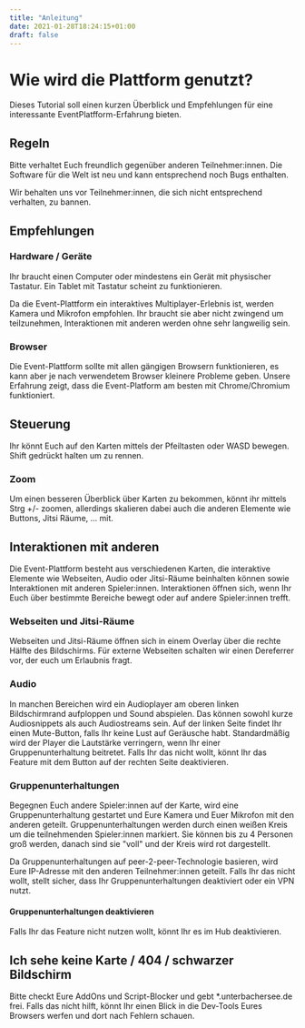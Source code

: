 ```yaml
---
title: "Anleitung"
date: 2021-01-28T18:24:15+01:00
draft: false
---
```


Wie wird die Plattform genutzt?
===

Dieses Tutorial soll einen kurzen Überblick und Empfehlungen für eine interessante EventPlatfform-Erfahrung bieten.

## Regeln


Bitte verhaltet Euch freundlich gegenüber anderen Teilnehmer:innen. Die Software für die Welt ist neu und kann entsprechend noch Bugs enthalten. 

Wir behalten uns vor Teilnehmer:innen, die sich nicht entsprechend verhalten, zu bannen.


## Empfehlungen

### Hardware / Geräte

Ihr braucht einen Computer oder mindestens ein Gerät mit physischer Tastatur. Ein Tablet mit Tastatur scheint zu funktionieren.

Da die Event-Plattform ein interaktives Multiplayer-Erlebnis ist, werden Kamera und Mikrofon empfohlen. Ihr braucht sie aber nicht zwingend um teilzunehmen, Interaktionen mit anderen werden ohne sehr langweilig sein.

### Browser

Die Event-Plattform sollte mit allen gängigen Browsern funktionieren, es kann aber je nach verwendetem Browser kleinere Probleme geben. Unsere Erfahrung zeigt, dass die Event-Platform am besten mit Chrome/Chromium funktioniert.

## Steuerung

Ihr könnt Euch auf den Karten mittels der Pfeiltasten oder WASD bewegen. Shift gedrückt halten um zu rennen.

### Zoom

Um einen besseren Überblick über Karten zu bekommen, könnt ihr mittels Strg +/- zoomen, allerdings skalieren dabei auch die anderen Elemente wie Buttons, Jitsi Räume, ... mit.

## Interaktionen mit anderen

Die Event-Plattform besteht aus verschiedenen Karten, die interaktive Elemente wie Webseiten, Audio oder Jitsi-Räume beinhalten können sowie Interaktionen mit anderen Spieler:innen. Interaktionen öffnen sich, wenn Ihr Euch über bestimmte Bereiche bewegt oder auf andere Spieler:innen trefft.

### Webseiten und Jitsi-Räume

Webseiten und Jitsi-Räume öffnen sich in einem Overlay über die rechte Hälfte des Bildschirms. Für externe Webseiten schalten wir einen Dereferrer vor, der euch um Erlaubnis fragt.  <!---Wenn Ihr nicht jedes Mal gefragt werden wollt, könnt Ihr den "Erinnere mich in 10 Minuten"-Button nutzen.--->

### Audio

In manchen Bereichen wird ein Audioplayer am oberen linken Bildschirmrand aufploppen und Sound abspielen. Das können sowohl kurze Audiosnippets als auch Audiostreams sein. Auf der linken Seite findet Ihr einen Mute-Button, falls Ihr keine Lust auf Geräusche habt. Standardmäßig wird der Player die Lautstärke verringern, wenn Ihr einer Gruppenunterhaltung beitretet. Falls Ihr das nicht wollt, könnt Ihr das Feature mit dem Button auf der rechten Seite deaktivieren.

### Gruppenunterhaltungen

Begegnen Euch andere Spieler:innen auf der Karte, wird eine Gruppenunterhaltung gestartet und Eure Kamera und Euer Mikrofon mit den anderen geteilt. Gruppenunterhaltungen werden durch einen weißen Kreis um die teilnehmenden Spieler:innen markiert. Sie können bis zu 4 Personen groß werden, danach sind sie "voll" und der Kreis wird rot dargestellt.

Da Gruppenunterhaltungen auf peer-2-peer-Technologie basieren, wird Eure IP-Adresse mit den anderen Teilnehmer:innen geteilt. Falls Ihr das nicht wollt, stellt sicher, dass Ihr Gruppenunterhaltungen deaktiviert oder ein VPN nutzt.

#### Gruppenunterhaltungen deaktivieren

Falls Ihr das Feature nicht nutzen wollt, könnt Ihr es im Hub deaktivieren.


## Ich sehe keine Karte / 404 / schwarzer Bildschirm

Bitte checkt Eure AddOns und Script-Blocker und gebt *.unterbachersee.de frei. Falls das nicht hilft, könnt Ihr einen Blick in die Dev-Tools Eures Browsers werfen und dort nach Fehlern schauen.


